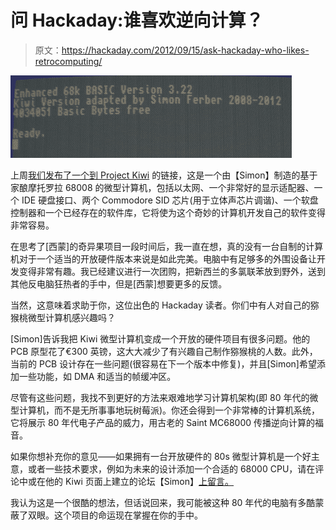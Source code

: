 # 问 Hackaday:谁喜欢逆向计算？

> 原文：<https://hackaday.com/2012/09/15/ask-hackaday-who-likes-retrocomputing/>

![](img/87f2a6cbe0bf72552a7571a79076eff5.png "kiwi")

上周[我们发布了一个到 Project Kiwi](http://hackaday.com/2012/09/08/building-the-best-homebrew-computer-ever/) 的链接，这是一个由【Simon】制造的基于家酿摩托罗拉 68008 的微型计算机，包括以太网、一个非常好的显示适配器、一个 IDE 硬盘接口、两个 Commodore SID 芯片(用于立体声芯片调谐)、一个软盘控制器和一个已经存在的软件库，它将使为这个奇妙的计算机开发自己的软件变得非常容易。

在思考了[西蒙]的奇异果项目一段时间后，我一直在想，真的没有一台自制的计算机对于一个适当的开放硬件版本来说是如此完美。电脑中有足够多的外围设备让开发变得非常有趣。我已经建议进行一次团购，把新西兰的多氯联苯放到野外，送到其他反电脑狂热者的手中，但是[西蒙]想要更多的反馈。

当然，这意味着求助于你，这位出色的 Hackaday 读者。你们中有人对自己的猕猴桃微型计算机感兴趣吗？

[Simon]告诉我把 Kiwi 微型计算机变成一个开放的硬件项目有很多问题。他的 PCB 原型花了€300 英镑，这大大减少了有兴趣自己制作猕猴桃的人数。此外，当前的 PCB 设计存在一些问题(很容易在下一个版本中修复)，并且[Simon]希望添加一些功能，如 DMA 和适当的帧缓冲区。

尽管有这些问题，我找不到更好的方法来艰难地学习计算机架构(即 80 年代的微型计算机，而不是无所事事地玩树莓派)。你还会得到一个非常棒的计算机系统，它将展示 80 年代电子产品的威力，用古老的 Saint MC68000 传播逆向计算的福音。

如果你想补充你的意见——如果拥有一台开放硬件的 80s 微型计算机是一个好主意，或者一些技术要求，例如为未来的设计添加一个合适的 68000 CPU，请在评论中或在他的 Kiwi 页面上建立的论坛【Simon】[上留言。](http://www.ist-schlau.de/phpBB3/)

我认为这是一个很酷的想法，但话说回来，我可能被这种 80 年代的电脑有多酷蒙蔽了双眼。这个项目的命运现在掌握在你的手中。